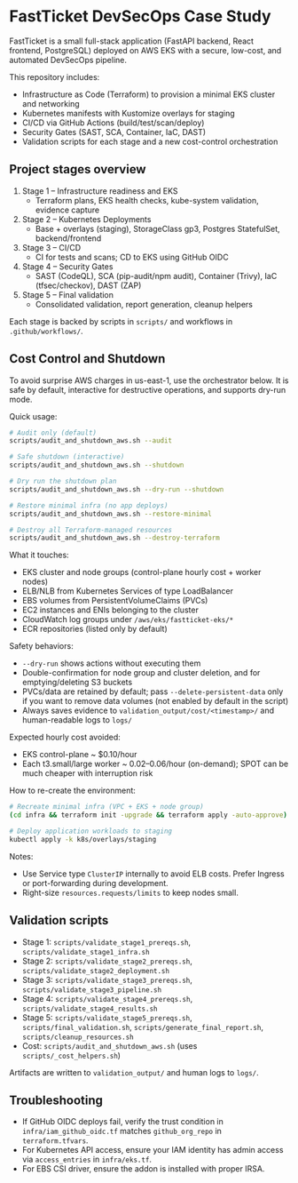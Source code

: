 # FastTicket DevSecOps Case Study

FastTicket is a small full-stack application (FastAPI backend, React frontend, PostgreSQL) deployed on AWS EKS with a secure, low-cost, and automated DevSecOps pipeline.

This repository includes:
- Infrastructure as Code (Terraform) to provision a minimal EKS cluster and networking
- Kubernetes manifests with Kustomize overlays for staging
- CI/CD via GitHub Actions (build/test/scan/deploy)
- Security Gates (SAST, SCA, Container, IaC, DAST)
- Validation scripts for each stage and a new cost-control orchestration

## Project stages overview

1. Stage 1 – Infrastructure readiness and EKS
   - Terraform plans, EKS health checks, kube-system validation, evidence capture
2. Stage 2 – Kubernetes Deployments
   - Base + overlays (staging), StorageClass gp3, Postgres StatefulSet, backend/frontend
3. Stage 3 – CI/CD
   - CI for tests and scans; CD to EKS using GitHub OIDC
4. Stage 4 – Security Gates
   - SAST (CodeQL), SCA (pip-audit/npm audit), Container (Trivy), IaC (tfsec/checkov), DAST (ZAP)
5. Stage 5 – Final validation
   - Consolidated validation, report generation, cleanup helpers

Each stage is backed by scripts in `scripts/` and workflows in `.github/workflows/`.

## Cost Control and Shutdown

To avoid surprise AWS charges in us-east-1, use the orchestrator below. It is safe by default, interactive for destructive operations, and supports dry-run mode.

Quick usage:

```bash
# Audit only (default)
scripts/audit_and_shutdown_aws.sh --audit

# Safe shutdown (interactive)
scripts/audit_and_shutdown_aws.sh --shutdown

# Dry run the shutdown plan
scripts/audit_and_shutdown_aws.sh --dry-run --shutdown

# Restore minimal infra (no app deploys)
scripts/audit_and_shutdown_aws.sh --restore-minimal

# Destroy all Terraform-managed resources
scripts/audit_and_shutdown_aws.sh --destroy-terraform
```

What it touches:
- EKS cluster and node groups (control-plane hourly cost + worker nodes)
- ELB/NLB from Kubernetes Services of type LoadBalancer
- EBS volumes from PersistentVolumeClaims (PVCs)
- EC2 instances and ENIs belonging to the cluster
- CloudWatch log groups under `/aws/eks/fastticket-eks/*`
- ECR repositories (listed only by default)

Safety behaviors:
- `--dry-run` shows actions without executing them
- Double-confirmation for node group and cluster deletion, and for emptying/deleting S3 buckets
- PVCs/data are retained by default; pass `--delete-persistent-data` only if you want to remove data volumes (not enabled by default in the script)
- Always saves evidence to `validation_output/cost/<timestamp>/` and human-readable logs to `logs/`

Expected hourly cost avoided:
- EKS control-plane ~ $0.10/hour
- Each t3.small/large worker ~ $0.02–$0.06/hour (on-demand); SPOT can be much cheaper with interruption risk

How to re-create the environment:

```bash
# Recreate minimal infra (VPC + EKS + node group)
(cd infra && terraform init -upgrade && terraform apply -auto-approve)

# Deploy application workloads to staging
kubectl apply -k k8s/overlays/staging
```

Notes:
- Use Service type `ClusterIP` internally to avoid ELB costs. Prefer Ingress or port-forwarding during development.
- Right-size `resources.requests/limits` to keep nodes small.

## Validation scripts

- Stage 1: `scripts/validate_stage1_prereqs.sh`, `scripts/validate_stage1_infra.sh`
- Stage 2: `scripts/validate_stage2_prereqs.sh`, `scripts/validate_stage2_deployment.sh`
- Stage 3: `scripts/validate_stage3_prereqs.sh`, `scripts/validate_stage3_pipeline.sh`
- Stage 4: `scripts/validate_stage4_prereqs.sh`, `scripts/validate_stage4_results.sh`
- Stage 5: `scripts/validate_stage5_prereqs.sh`, `scripts/final_validation.sh`, `scripts/generate_final_report.sh`, `scripts/cleanup_resources.sh`
- Cost: `scripts/audit_and_shutdown_aws.sh` (uses `scripts/_cost_helpers.sh`)

Artifacts are written to `validation_output/` and human logs to `logs/`.

## Troubleshooting

- If GitHub OIDC deploys fail, verify the trust condition in `infra/iam_github_oidc.tf` matches `github_org_repo` in `terraform.tfvars`.
- For Kubernetes API access, ensure your IAM identity has admin access via `access_entries` in `infra/eks.tf`.
- For EBS CSI driver, ensure the addon is installed with proper IRSA.
